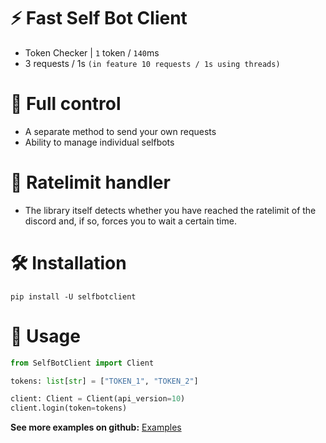 
# ⚡ Fast Self Bot Client
- Token Checker | `1` token / `140`ms
- 3 requests / 1s `(in feature 10 requests / 1s using threads)`

# 🔧 Full control
- A separate method to send your own requests
- Ability to manage individual selfbots

# 📌 Ratelimit handler

- The library itself detects whether you have reached the ratelimit of the discord and, if so, forces you to wait a certain time.
# 🛠️ Installation
```shell
pip install -U selfbotclient
```
# 💫 Usage
```py
from SelfBotClient import Client

tokens: list[str] = ["TOKEN_1", "TOKEN_2"]

client: Client = Client(api_version=10)
client.login(token=tokens)
```
**See more examples on github:** [Examples](https://github.com/xXenvy/SelfBotClient/tree/master/examples)

